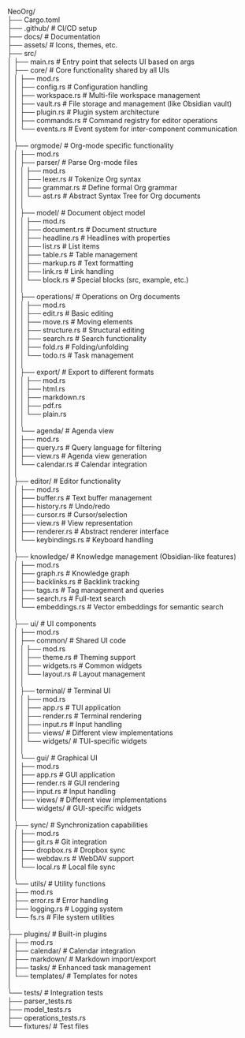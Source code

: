 NeoOrg/  
├── Cargo.toml  
├── .github/                    # CI/CD setup  
├── docs/                       # Documentation   
├── assets/                     # Icons, themes, etc.  
├── src/  
│   ├── main.rs                 # Entry point that selects UI based on args  
│   ├── core/                   # Core functionality shared by all UIs  
│   │   ├── mod.rs  
│   │   ├── config.rs           # Configuration handling  
│   │   ├── workspace.rs        # Multi-file workspace management  
│   │   ├── vault.rs            # File storage and management (like Obsidian vault)  
│   │   ├── plugin.rs           # Plugin system architecture  
│   │   ├── commands.rs         # Command registry for editor operations  
│   │   └── events.rs           # Event system for inter-component communication  
│   │  
│   ├── orgmode/                # Org-mode specific functionality  
│   │   ├── mod.rs  
│   │   ├── parser/             # Parse Org-mode files  
│   │   │   ├── mod.rs  
│   │   │   ├── lexer.rs        # Tokenize Org syntax  
│   │   │   ├── grammar.rs      # Define formal Org grammar  
│   │   │   └── ast.rs          # Abstract Syntax Tree for Org documents  
│   │   │  
│   │   ├── model/              # Document object model  
│   │   │   ├── mod.rs  
│   │   │   ├── document.rs     # Document structure  
│   │   │   ├── headline.rs     # Headlines with properties  
│   │   │   ├── list.rs         # List items  
│   │   │   ├── table.rs        # Table management  
│   │   │   ├── markup.rs       # Text formatting  
│   │   │   ├── link.rs         # Link handling  
│   │   │   └── block.rs        # Special blocks (src, example, etc.)  
│   │   │  
│   │   ├── operations/         # Operations on Org documents  
│   │   │   ├── mod.rs  
│   │   │   ├── edit.rs         # Basic editing  
│   │   │   ├── move.rs         # Moving elements  
│   │   │   ├── structure.rs    # Structural editing  
│   │   │   ├── search.rs       # Search functionality  
│   │   │   ├── fold.rs         # Folding/unfolding  
│   │   │   └── todo.rs         # Task management  
│   │   │  
│   │   ├── export/             # Export to different formats  
│   │   │   ├── mod.rs  
│   │   │   ├── html.rs  
│   │   │   ├── markdown.rs  
│   │   │   ├── pdf.rs  
│   │   │   └── plain.rs  
│   │   │  
│   │   └── agenda/             # Agenda view  
│   │       ├── mod.rs  
│   │       ├── query.rs        # Query language for filtering  
│   │       ├── view.rs         # Agenda view generation  
│   │       └── calendar.rs     # Calendar integration  
│   │  
│   ├── editor/                 # Editor functionality  
│   │   ├── mod.rs  
│   │   ├── buffer.rs           # Text buffer management  
│   │   ├── history.rs          # Undo/redo  
│   │   ├── cursor.rs           # Cursor/selection  
│   │   ├── view.rs             # View representation  
│   │   ├── renderer.rs         # Abstract renderer interface  
│   │   └── keybindings.rs      # Keyboard handling  
│   │  
│   ├── knowledge/              # Knowledge management (Obsidian-like features)  
│   │   ├── mod.rs  
│   │   ├── graph.rs            # Knowledge graph  
│   │   ├── backlinks.rs        # Backlink tracking  
│   │   ├── tags.rs             # Tag management and queries  
│   │   ├── search.rs           # Full-text search  
│   │   └── embeddings.rs       # Vector embeddings for semantic search  
│   │  
│   ├── ui/                     # UI components  
│   │   ├── mod.rs  
│   │   ├── common/             # Shared UI code  
│   │   │   ├── mod.rs  
│   │   │   ├── theme.rs        # Theming support  
│   │   │   ├── widgets.rs      # Common widgets  
│   │   │   └── layout.rs       # Layout management  
│   │   │  
│   │   ├── terminal/           # Terminal UI  
│   │   │   ├── mod.rs  
│   │   │   ├── app.rs          # TUI application  
│   │   │   ├── render.rs       # Terminal rendering  
│   │   │   ├── input.rs        # Input handling  
│   │   │   ├── views/          # Different view implementations  
│   │   │   └── widgets/        # TUI-specific widgets  
│   │   │  
│   │   └── gui/                # Graphical UI  
│   │       ├── mod.rs  
│   │       ├── app.rs          # GUI application  
│   │       ├── render.rs       # GUI rendering  
│   │       ├── input.rs        # Input handling  
│   │       ├── views/          # Different view implementations  
│   │       └── widgets/        # GUI-specific widgets  
│   │  
│   ├── sync/                   # Synchronization capabilities  
│   │   ├── mod.rs  
│   │   ├── git.rs              # Git integration  
│   │   ├── dropbox.rs          # Dropbox sync  
│   │   ├── webdav.rs           # WebDAV support  
│   │   └── local.rs            # Local file sync  
│   │  
│   └── utils/                  # Utility functions  
│       ├── mod.rs  
│       ├── error.rs            # Error handling  
│       ├── logging.rs          # Logging system  
│       └── fs.rs               # File system utilities  
│  
├── plugins/                    # Built-in plugins  
│   ├── mod.rs  
│   ├── calendar/               # Calendar integration  
│   ├── markdown/               # Markdown import/export  
│   ├── tasks/                  # Enhanced task management  
│   └── templates/              # Templates for notes  
│  
└── tests/                      # Integration tests  
    ├── parser_tests.rs  
    ├── model_tests.rs  
    ├── operations_tests.rs  
    └── fixtures/               # Test files  
